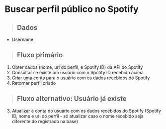 # Buscar perfil público no Spotify

> ## Dados
* Username

> ## Fluxo primário
1. Obter dados (nome, url do perfil, e Spotify ID) da API do Spotify
2. Consultar se existe um usuário com o Spotify ID recebido acima
3. Criar uma conta para o usuário com os dados recebidos do Spotify
5. Retornar perfil criado

> ## Fluxo alternativo: Usuário já existe
3. Atualizar a conta do usuário com os dados recebidos do Spotify (Spotify ID, nome e url do perfil - só atualizar caso o nome recebido seja diferente do registrado na base)
